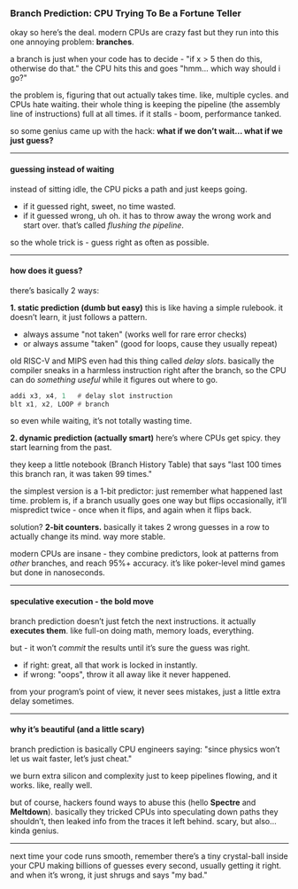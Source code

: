 <!--  
title: "Branch Prediction: A master of guessing - The CPU"  
author: "Malindu"  
date: "2025-09-13"  
excerpt: "How the CPU uses different techniques of 'guessing' to make decisions - different ways of branch prediction explained."  
img: "/img/assembly-love.png"  
pinned: false  
tags: low-level, asm, kuppi, uni, branch-prediction, riscv, computer-architecture, codd
-->

### Branch Prediction: CPU Trying To Be a Fortune Teller

okay so here’s the deal. modern CPUs are crazy fast but they run into this one annoying problem: **branches**.

a branch is just when your code has to decide - "if x > 5 then do this, otherwise do that." the CPU hits this and goes "hmm… which way should i go?"

the problem is, figuring that out actually takes time. like, multiple cycles. and CPUs hate waiting. their whole thing is keeping the pipeline (the assembly line of instructions) full at all times. if it stalls - boom, performance tanked.

so some genius came up with the hack: **what if we don’t wait… what if we just guess?**

---

#### guessing instead of waiting

instead of sitting idle, the CPU picks a path and just keeps going.

* if it guessed right, sweet, no time wasted.
* if it guessed wrong, uh oh. it has to throw away the wrong work and start over. that’s called *flushing the pipeline*.

so the whole trick is - guess right as often as possible.

---

#### how does it guess?

there’s basically 2 ways:

**1. static prediction (dumb but easy)**
this is like having a simple rulebook. it doesn’t learn, it just follows a pattern.

* always assume "not taken" (works well for rare error checks)
* or always assume "taken" (good for loops, cause they usually repeat)

old RISC-V and MIPS even had this thing called *delay slots*. basically the compiler sneaks in a harmless instruction right after the branch, so the CPU can do *something useful* while it figures out where to go.

```asm
addi x3, x4, 1   # delay slot instruction
blt x1, x2, LOOP # branch
```

so even while waiting, it’s not totally wasting time.

**2. dynamic prediction (actually smart)**
here’s where CPUs get spicy. they start learning from the past.

they keep a little notebook (Branch History Table) that says "last 100 times this branch ran, it was taken 99 times."

the simplest version is a 1-bit predictor: just remember what happened last time. problem is, if a branch usually goes one way but flips occasionally, it’ll mispredict twice - once when it flips, and again when it flips back.

solution? **2-bit counters.** basically it takes 2 wrong guesses in a row to actually change its mind. way more stable.

modern CPUs are insane - they combine predictors, look at patterns from *other* branches, and reach 95%+ accuracy. it’s like poker-level mind games but done in nanoseconds.

---

#### speculative execution - the bold move

branch prediction doesn’t just fetch the next instructions. it actually **executes them**. like full-on doing math, memory loads, everything.

but - it won’t *commit* the results until it’s sure the guess was right.

* if right: great, all that work is locked in instantly.
* if wrong: "oops", throw it all away like it never happened.

from your program’s point of view, it never sees mistakes, just a little extra delay sometimes.

---

#### why it’s beautiful (and a little scary)

branch prediction is basically CPU engineers saying: "since physics won’t let us wait faster, let’s just cheat."

we burn extra silicon and complexity just to keep pipelines flowing, and it works. like, really well.

but of course, hackers found ways to abuse this (hello **Spectre** and **Meltdown**). basically they tricked CPUs into speculating down paths they shouldn’t, then leaked info from the traces it left behind. scary, but also… kinda genius.

---

next time your code runs smooth, remember there’s a tiny crystal-ball inside your CPU making billions of guesses every second, usually getting it right. and when it’s wrong, it just shrugs and says "my bad."
